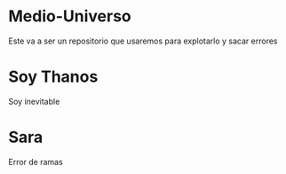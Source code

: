 # Medio-Universo
Este va a ser un repositorio que usaremos para explotarlo y sacar errores
# Soy Thanos
Soy inevitable
# Sara
Error de ramas
